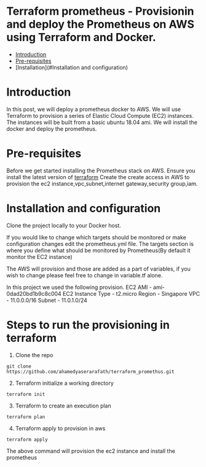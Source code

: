 # Terraform prometheus - Provisionin and deploy the Prometheus on AWS using Terraform and Docker.
- [Introduction](#Introduction)
- [Pre-requisites](#pre-requisites)
- [Installation](#Installation and configuration)

# Introduction
In this post, we will deploy a prometheus docker to AWS. We will use Terraform to provision a series of Elastic Cloud Compute (EC2) instances.
The instances will be built from a basic ubuntu 18.04 ami. We will install the docker and deploy the prometheus.

# Pre-requisites
Before we get started installing the Prometheus stack on AWS. Ensure you install the latest version of [terraform](https://learn.hashicorp.com/terraform/getting-started/install.html)
Create the create access in AWS to provision the ec2 instance,vpc,subnet,internet gateway,security group,iam.

# Installation and configuration
Clone the project locally to your Docker host.

If you would like to change which targets should be monitored or make configuration changes edit the prometheus.yml file. 
The targets section is where you define what should be monitored by Prometheus(By default it monitor the EC2 instance) 

The AWS will provision and those are added as a part of variables, if you wish to change please feel free to change in variable.tf alone.

In this project we used the following provision.
EC2 AMI - ami-0dad20bd1b9c8c004 
EC2 Instance Type - t2.micro
Region - Singapore
VPC - 11.0.0.0/16
Subnet - 11.0.1.0/24

# Steps to run the provisioning in terraform
1. Clone the repo
```
git clone https://github.com/ahamedyaserarafath/terraform_promethus.git
```
2. Terraform initialize a working directory 
```
terraform init
```
3. Terraform to create an execution plan
```
terraform plan
```
4. Terraform apply to provision in aws
```
terraform apply
```

The above command will provision the ec2 instance and install the prometheus


